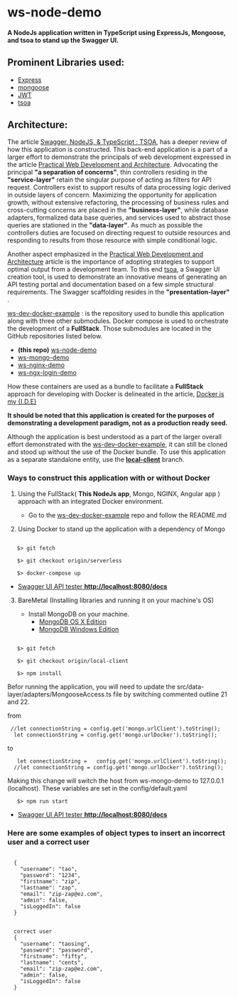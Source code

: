 # ws-node-demo
#### A NodeJs application written in TypeScript using ExpressJs, Mongoose, and tsoa to stand up the Swagger UI.

## Prominent Libraries used:
- [Express](https://expressjs.com)
- [mongoose](http://mongoosejs.com/)
- [JWT](https://github.com/auth0/node-jsonwebtoken)
- [tsoa](https://github.com/lukeautry/tsoa)

## Architecture:
The article [Swagger, NodeJS, & TypeScript : TSOA](https://medium.com/@will.streeter/swagger-nodejs-typescript-tsoa-15a3f10fabaf),
has a deeper review of how this application is constructed.
This back-end application is a part of a larger effort to demonstrate the principals of web development expressed
in the article [Practical Web Development and Architecture](https://medium.com/@will.streeter/practical-web-development-and-architecture-26a37d04c10f).
Advocating the principal **"a separation of concerns"**, thin controllers residing in the **"service-layer"**
retain the singular purpose of acting as filters for API request. Controllers exist to support results of data processing
logic derived in outside layers of concern.  Maximizing the opportunity for application growth, without extensive refactoring,
the processing of business rules  and cross-cutting concerns are placed in the  **"business-layer"**, while
database adapters, formalized data base queries, and services used to abstract those queries are stationed in the **"data-layer"**.
As much as possible the controllers duties are focused on directing request to outside resources and responding to results from those
resource with simple conditional logic.

Another aspect  emphasized in the  [Practical Web Development and Architecture](https://medium.com/@will.streeter/practical-web-development-and-architecture-26a37d04c10f) article
is the importance of adopting strategies to support optimal output from a development team. To this end
[tsoa](https://github.com/lukeautry/tsoa), a Swagger UI creation tool, is used to demonstrate an innovative means of
generating an API testing portal and documentation based on a few simple structural requirements. The Swagger scaffolding
resides in the **"presentation-layer"** .

[ws-dev-docker-example](https://github.com/WillStreeter/ws-dev-docker-example) : is the repository used to bundle this
application along with three other submodules. Docker compose is used to orchestrate the development of a **FullStack**.
Those submodules are located in the GitHub repositories listed below.

+ **(this repo)** [ws-node-demo](https://github.com/WillStreeter/ws-node-demo)
+ [ws-mongo-demo](https://github.com/WillStreeter/ws-mongo-demo)
+ [ws-nginx-demo](https://github.com/WillStreeter/ws-nginx-demo)
+ [ws-ngx-login-demo](https://github.com/WillStreeter/ws-ngx-login-demo)

How these containers are used as a bundle to facilitate a **FullStack** approach for developing with Docker is delineated in the article,
[Docker is my {I.D.E}](https://medium.com/@will.streeter/docker-is-my-i-d-e-d6dc84cca26d)

**It should be noted that this application is created for the purposes of demonstrating a development paradigm, not as a production
ready seed.**

Although the application is best understood as a part of the larger overall effort demonstrated with the
[ws-dev-docker-example](https://github.com/WillStreeter/ws-dev-docker-example), it can still be cloned and stood up
without the use of the Docker bundle. To use this application as a separate standalone entity, use the
**[local-client](https://github.com/WillStreeter/ws-node-demo/tree/local-client)** branch.


### Ways to construct this application with or without Docker

1. Using the FullStack( **This NodeJs app**, Mongo, NGINX, Angular app ) approach with an integrated Docker environment.

   + Go to the  [ws-dev-docker-example](https://github.com/WillStreeter/ws-dev-docker-example) repo and follow the README.md


2. Using Docker to stand up the application with a dependency of Mongo

  ```$> git clone https://github.com/WillStreeter/ws-node-demo.git

     $> git fetch

     $> git checkout origin/serverless

     $> docker-compose up

  ```
   + [Swagger UI API tester  **http://localhost:8080/docs**](http://localhost:8080/docs)


3. BareMetal (Installing libraries and running it on your machine's OS)

   + Install MongoDB on your machine.
     + [MongoDB OS X Edition](https://docs.mongodb.com/manual/tutorial/install-mongodb-on-os-x/)
     + [MongoDB Windows Edition](https://docs.mongodb.com/manual/tutorial/install-mongodb-on-windows/)


  ```$> git clone https://github.com/WillStreeter/ws-node-demo.git

     $> git fetch

     $> git checkout origin/local-client

     $> npm install
  ```

   Befor running the application, you will need to update the src/data-layer/adapters/MongooseAccess.ts file by switching commented outline
   21 and 22.

  from

  ```
   //let connectionString = config.get('mongo.urlClient').toString();
    let connectionString = config.get('mongo.urlDocker').toString();
  ```

  to

  ```
     let connectionString =   config.get('mongo.urlClient').toString();
    //let connectionString = config.get('mongo.urlDocker').toString();
  ```

Making this change will switch the host from ws-mongo-demo to 127.0.0.1 (localhost). These variables are set in the config/default.yaml


  ```
     $> npm run start
  ```

   + [Swagger UI API tester  **http://localhost:8080/docs**](http://localhost:8080/docs)



### Here are some examples of object types to insert an incorrect user and a correct user

  ```incorrect user

    {
      "username": "tao",
      "password": "1234",
      "firstname": "zip",
      "lastname": "zap",
      "email": "zip-zap@ez.com",
      "admin": false,
      "isLoggedIn": false
    }


    correct user
    {
      "username": "taosing",
      "password": "password",
      "firstname": "fifty",
      "lastname": "cents",
      "email": "zip-zap@ez.com",
      "admin": false,
      "isLoggedIn": false
    }
  ```